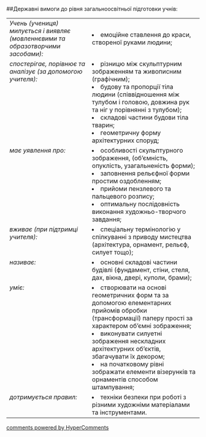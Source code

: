 <div id="hypercomments_widget" class="js-hypercomments-widget invisible"></div>

##Державні вимоги до рівня загальноосвітньої підготовки учнів:

<table>
<tbody>
<tr>
<td style="vertical-align:top !important;">
<i>Учень (учениця) милується і виявляє (мовленнєвими та образотворчими засобами):</i><br>
</td>
<td>
<li>емоційне ставлення до краси, створеної руками людини;</li>
</td>
</tr>
<tr>
<td style="vertical-align:top !important;">
<i>спостерігає, порівнює та аналізує (за допомогою учителя):</i><br>
</td>
<td>
<li>різницю між скульптурним зображенням та живописним (графічним);</li>
<li>будову та пропорції тіла людини (співвідношення між тулубом і головою, довжина рук та ніг у порівнянні з тулубом);</li>
<li>складові частини будови тіла тварин;</li>
<li>геометричну форму архітектурних споруд;</li>
</td>
</tr>
<tr>
<td style="vertical-align:top !important;">
<i>має уявлення про:</i><br>
</td>
<td>
<li>особливості скульптурного зображення, (об’ємність, опуклість, узагальненість форми);</li>
<li>заповнення рельєфної форми простим оздобленням;</li>
<li>прийоми пензлевого та пальцевого розпису;</li>
<li>оптимальну послідовність виконання художньо-творчого завдання;</li>
</td>
</tr>
<tr>
<td style="vertical-align:top !important;">
<i>вживає (при підтримці учителя):</i><br>
</td>
<td>
<li>спеціальну термінологію у спілкуванні з приводу мистецтва (архітектура, орнамент, рельєф,  силует тощо);</li>
</td>
</tr>
<tr>
<td style="vertical-align:top !important;">
<i>називає:</i><br>
</td>
<td>
<li>основні складові частини будівлі (фундамент, стіни, стеля, дах, вікна, двері, куполи, брами);</li>
</td>
</tr>
<tr>
<td style="vertical-align:top !important;">
<i>уміє:</i><br>
</td>
<td>
<li>створювати на основі геометричних форм та за допомогою  елементарних прийомів обробки (трансформації) паперу прості за характером об’ємні зображення;</li>
<li>виконувати силуетні зображення нескладних архітектурних об’єктів, збагачувати їх декором;</li>
<li>на початковому рівні зображати елементи візерунків та орнаментів способом штампування;</li>
</td>
</tr>
<tr>
<td style="vertical-align:top !important;">
<i>дотримується правил:</i><br>
</td>
<td>
<li>техніки безпеки при роботі з різними художніми матеріалами та інструментами.</li>
</td>
</tr>
</tbody>
</table>


<div class="js-hypercomments-container">
    <a href="http://hypercomments.com" class="hc-link" title="comments widget">comments powered by HyperComments</a>
</div>